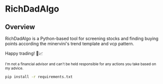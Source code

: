 # RichDadAlgo

## Overview
RichDadAlgo is a Python-based tool for screening stocks and finding buying points according the minervini's trend template and vcp pattern.

Happy trading! 🚀📈

<sub>I'm not a financial advisor and can't be held responsible for any actions you take based on my advice.</sub>

```bash
pip install -r requirements.txt
```
